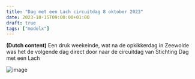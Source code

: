 ```yaml
---
title: "Dag met een Lach circuitdag 8 oktober 2023"
date: 2023-10-15T09:00:00+01:00
draft: true
tags: ["modelx"]
---
```

**(Dutch content)** Een druk weekeinde, wat na de opkikkerdag in Zeewolde was het de volgende dag direct door naar de circuitdag van Stichting Dag met een Lach

![image](img/title.jpg)


